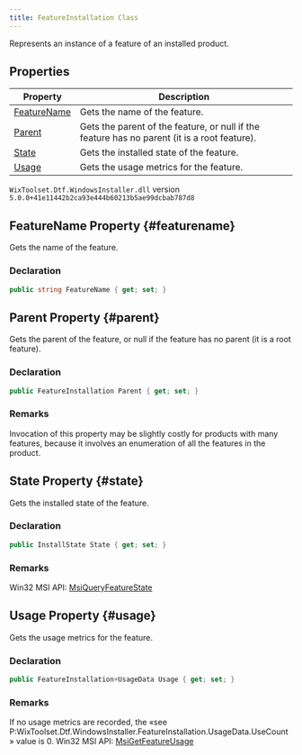 ```yaml
---
title: FeatureInstallation Class
---
```

Represents an instance of a feature of an installed product.
## Properties
| Property | Description |
| ------ | ----------- |
| [FeatureName](#featurename) | Gets the name of the feature. |
| [Parent](#parent) | Gets the parent of the feature, or null if the feature has no parent (it is a root feature). |
| [State](#state) | Gets the installed state of the feature. |
| [Usage](#usage) | Gets the usage metrics for the feature. |
`WixToolset.Dtf.WindowsInstaller.dll` version `5.0.0+41e11442b2ca93e444b60213b5ae99dcbab787d8`
## FeatureName Property {#featurename}
Gets the name of the feature.
### Declaration
```cs
public string FeatureName { get; set; }
```
## Parent Property {#parent}
Gets the parent of the feature, or null if the feature has no parent (it is a root feature).
### Declaration
```cs
public FeatureInstallation Parent { get; set; }
```
### Remarks
Invocation of this property may be slightly costly for products with many features, because it involves an enumeration of all the features in the product.
## State Property {#state}
Gets the installed state of the feature.
### Declaration
```cs
public InstallState State { get; set; }
```
### Remarks
Win32 MSI API: [MsiQueryFeatureState](http://msdn.microsoft.com/library/en-us/msi/setup/msiqueryfeaturestate.asp)

## Usage Property {#usage}
Gets the usage metrics for the feature.
### Declaration
```cs
public FeatureInstallation+UsageData Usage { get; set; }
```
### Remarks
If no usage metrics are recorded, the «see P:WixToolset.Dtf.WindowsInstaller.FeatureInstallation.UsageData.UseCount» value is 0.
Win32 MSI API: [MsiGetFeatureUsage](http://msdn.microsoft.com/library/en-us/msi/setup/msigetfeatureusage.asp)

